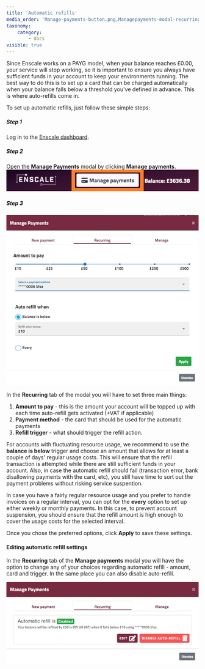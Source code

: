 ```yaml
---
title: 'Automatic refills'
media_order: 'Manage-payments-button.png,Managepayments-modal-recurring.JPG'
taxonomy:
    category:
        - docs
visible: true
---
```


Since Enscale works on a PAYG model, when your balance reaches £0.00, your service will stop working, so it is important to ensure you always have sufficient funds in your account to keep your environments running. The best way to do this is to set up a card that can be charged automatically when your balance falls below a threshold you've defined in advance. This is where auto-refills come in. 

To set up automatic refills, just follow these simple steps:

##### Step 1
Log in to the [Enscale dashboard](https://dashboard.enscale.com).

##### Step 2
Open the **Manage Payments** modal by clicking **Manage payments**.
![](Manage-payments-button.png)

##### Step 3
![](Managepayments-modal-recurring.JPG)

In the **Recurring** tab of the modal you will have to set three main things:

1. **Amount to pay** - this is the amount your account will be topped up with each time auto-refill gets activated (+VAT if applicable)
2. **Payment method** - the card that should be used for the automatic payments
3. **Refill trigger** - what should trigger the refill action. 

For accounts with fluctuating resource usage, we recommend to use the **balance is below** trigger and choose an amount that allows for at least a couple of days' regular usage costs. This will ensure that the refill transaction is attempted while there are still sufficient funds in your account. Also, in case the automatic refill should fail (transaction error, bank disallowing payments with the card, etc), you still have time to sort out the payment problems without risking service suspention.

In case you have a fairly regular resource usage and you prefer to handle invoices on a regular interval, you can opt for the **every** option to set up either weekly or monthly payments. In this case, to prevent account suspension, you should ensure that the refill amount is high enough to cover the usage costs for the selected interval.

Once you chose the preferred options, click **Apply** to save these settings.

#### Editing automatic refill settings

In the **Recurring** tab of the **Manage payments** modal you will have the option to change any of your choices regarding automatic refill - amount, card and trigger. In the same place you can also disable auto-refill. 

![](Manage-payments-recurring-enabled.JPG)

